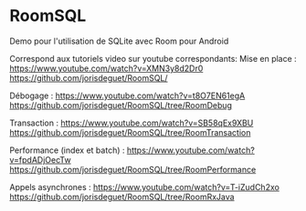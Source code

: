 # RoomSQL
Demo pour l'utilisation de SQLite avec Room pour Android

Correspond aux tutoriels video sur youtube correspondants:
Mise en place : 
https://www.youtube.com/watch?v=XMN3y8d2Dr0 
https://github.com/jorisdeguet/RoomSQL/

Débogage : 
https://www.youtube.com/watch?v=t8O7EN61egA 
https://github.com/jorisdeguet/RoomSQL/tree/RoomDebug

Transaction : 
https://www.youtube.com/watch?v=SB58qEx9XBU
https://github.com/jorisdeguet/RoomSQL/tree/RoomTransaction

Performance (index et batch) : 
https://www.youtube.com/watch?v=fpdADjOecTw
https://github.com/jorisdeguet/RoomSQL/tree/RoomPerformance

Appels asynchrones : 
https://www.youtube.com/watch?v=T-iZudCh2xo
https://github.com/jorisdeguet/RoomSQL/tree/RoomRxJava
